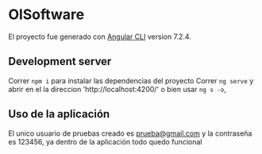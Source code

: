 # OlSoftware

El proyecto fue generado con [Angular CLI](https://github.com/angular/angular-cli) version 7.2.4.

## Development server

Correr `npm i` para instalar las dependencias del proyecto
Correr `ng serve` y abrir en el la direccion 'http://localhost:4200/' o bien usar `ng s -o`,

## Uso de la aplicación

El unico usuario de pruebas creado es prueba@gmail.com y la contraseña es 123456, ya dentro de la aplicación todo quedo funcional
